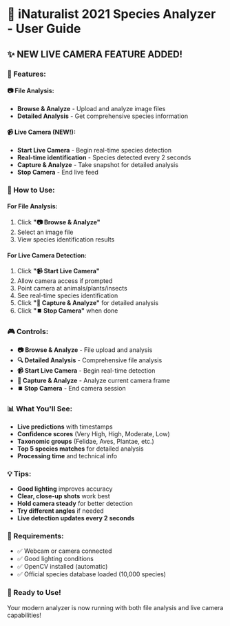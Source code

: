 # 🔬 iNaturalist 2021 Species Analyzer - User Guide

## ✨ **NEW LIVE CAMERA FEATURE ADDED!**

### **🎯 Features:**

#### **📷 File Analysis:**
- **Browse & Analyze** - Upload and analyze image files
- **Detailed Analysis** - Get comprehensive species information

#### **📹 Live Camera (NEW!):**
- **Start Live Camera** - Begin real-time species detection
- **Real-time identification** - Species detected every 2 seconds
- **Capture & Analyze** - Take snapshot for detailed analysis
- **Stop Camera** - End live feed

### **🚀 How to Use:**

#### **For File Analysis:**
1. Click **"📷 Browse & Analyze"**
2. Select an image file
3. View species identification results

#### **For Live Camera Detection:**
1. Click **"📹 Start Live Camera"**
2. Allow camera access if prompted
3. Point camera at animals/plants/insects
4. See real-time species identification
5. Click **"📸 Capture & Analyze"** for detailed analysis
6. Click **"⏹️ Stop Camera"** when done

### **🎮 Controls:**
- **📷 Browse & Analyze** - File upload and analysis
- **🔍 Detailed Analysis** - Comprehensive file analysis
- **📹 Start Live Camera** - Begin real-time detection
- **📸 Capture & Analyze** - Analyze current camera frame
- **⏹️ Stop Camera** - End camera session

### **📊 What You'll See:**
- **Live predictions** with timestamps
- **Confidence scores** (Very High, High, Moderate, Low)
- **Taxonomic groups** (Felidae, Aves, Plantae, etc.)
- **Top 5 species matches** for detailed analysis
- **Processing time** and technical info

### **💡 Tips:**
- **Good lighting** improves accuracy
- **Clear, close-up shots** work best
- **Hold camera steady** for better detection
- **Try different angles** if needed
- **Live detection updates every 2 seconds**

### **🔧 Requirements:**
- ✅ Webcam or camera connected
- ✅ Good lighting conditions
- ✅ OpenCV installed (automatic)
- ✅ Official species database loaded (10,000 species)

### **🎉 Ready to Use!**
Your modern analyzer is now running with both file analysis and live camera capabilities!
